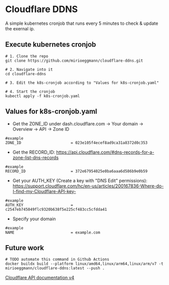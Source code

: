 # Cloudflare DDNS
A simple kubernetes cronjob that runs every 5 minutes to check & update the exernal ip.

## Execute kubernetes cronjob
```
# 1. Clone the repo
git clone https://github.com/mirioeggmann/cloudflare-ddns.git

# 2. Navigate into it
cd cloudflare-ddns

# 3. Edit the k8s-cronjob according to "Values for k8s-cronjob.yaml"

# 4. Start the cronjob
kubectl apply -f k8s-cronjob.yaml
```

## Values for k8s-cronjob.yaml

- Get the ZONE_ID under dash.cloudflare.com -> Your domain -> Overview -> API -> Zone ID
```
#example
ZONE_ID                      = 023e105f4ecef8ad9ca31a8372d0c353
```

- Get the RECORD_ID: https://api.cloudflare.com/#dns-records-for-a-zone-list-dns-records
```
#example
RECORD_ID                    = 372e67954025e0ba6aaa6d586b9e0b59
```

- Get your AUTH_KEY (Create a key with "DNS Edit" permissions): https://support.cloudflare.com/hc/en-us/articles/200167836-Where-do-I-find-my-Cloudflare-API-key-
```
#example
AUTH_KEY                     = c2547eb745049flc9320b638f5e225cf483cc5cfdda41
```

- Specify your domain
```
#example
NAME                         = example.com
```

## Future work
```
# TODO automate this command in Github Actions
docker buildx build --platform linux/amd64,linux/arm64,linux/arm/v7 -t mirioeggmann/cloudflare-ddns:latest --push .
```

[Cloudflare API documentation v4](https://api.cloudflare.com/)
